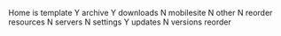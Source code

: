 Home is template
Y archive
Y downloads
N mobilesite
N other
N reorder resources
N servers
N settings
Y updates
N versions reorder